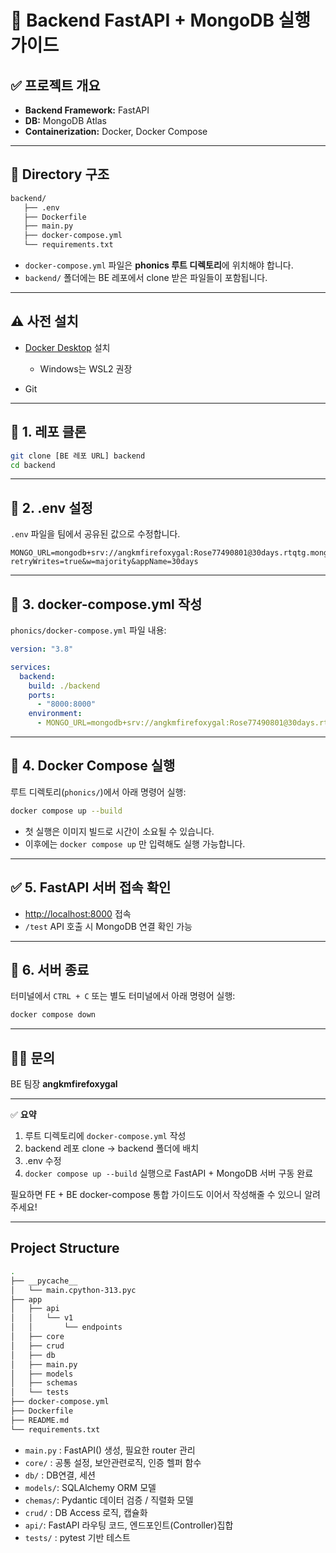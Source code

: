 # 🐳 Backend FastAPI + MongoDB 실행 가이드

## ✅ 프로젝트 개요

* **Backend Framework:** FastAPI
* **DB:** MongoDB Atlas
* **Containerization:** Docker, Docker Compose

---

## 📁 Directory 구조

```bash
backend/
   ├── .env
   ├── Dockerfile
   ├── main.py
   ├── docker-compose.yml
   └── requirements.txt

```

* `docker-compose.yml` 파일은 **phonics 루트 디렉토리**에 위치해야 합니다.
* `backend/` 폴더에는 BE 레포에서 clone 받은 파일들이 포함됩니다.

---

## ⚠️ 사전 설치

* [Docker Desktop](https://www.docker.com/products/docker-desktop/) 설치

  * Windows는 WSL2 권장
* Git

---

## 🔧 1. 레포 클론

```bash
git clone [BE 레포 URL] backend
cd backend
```

---

## 🔧 2. .env 설정

`.env` 파일을 팀에서 공유된 값으로 수정합니다.

```env
MONGO_URL=mongodb+srv://angkmfirefoxygal:Rose77490801@30days.rtqtg.mongodb.net/?retryWrites=true&w=majority&appName=30days
```

---

## 🔧 3. docker-compose.yml 작성

`phonics/docker-compose.yml` 파일 내용:

```yaml
version: "3.8"

services:
  backend:
    build: ./backend
    ports:
      - "8000:8000"
    environment:
      - MONGO_URL=mongodb+srv://angkmfirefoxygal:Rose77490801@30days.rtqtg.mongodb.net/?retryWrites=true&w=majority&appName=30days
```

---

## 🔧 4. Docker Compose 실행

루트 디렉토리(`phonics/`)에서 아래 명령어 실행:

```bash
docker compose up --build
```

* 첫 실행은 이미지 빌드로 시간이 소요될 수 있습니다.
* 이후에는 `docker compose up` 만 입력해도 실행 가능합니다.

---

## ✅ 5. FastAPI 서버 접속 확인

* [http://localhost:8000](http://localhost:8000) 접속
* `/test` API 호출 시 MongoDB 연결 확인 가능

---

## 🛑 6. 서버 종료

터미널에서 `CTRL + C`
또는 별도 터미널에서 아래 명령어 실행:

```bash
docker compose down
```

---

## 🙋‍♀️ 문의

BE 팀장 **angkmfirefoxygal**

---

✅ **요약**

1. 루트 디렉토리에 `docker-compose.yml` 작성
2. backend 레포 clone → backend 폴더에 배치
3. .env 수정
4. `docker compose up --build` 실행으로 FastAPI + MongoDB 서버 구동 완료

필요하면 FE + BE docker-compose 통합 가이드도 이어서 작성해줄 수 있으니 알려주세요!


---- 
## Project Structure
```bash
.
├── __pycache__
│   └── main.cpython-313.pyc
├── app
│   ├── api
│   │   └── v1
│   │       └── endpoints
│   ├── core
│   ├── crud
│   ├── db
│   ├── main.py
│   ├── models
│   ├── schemas
│   └── tests
├── docker-compose.yml
├── Dockerfile
├── README.md
└── requirements.txt
```

- `main.py` : FastAPI() 생성, 필요한 router 관리
- `core/` : 공통 설정, 보안관련로직, 인증 헬퍼 함수
- `db/` : DB연결, 세션
- `models/`: SQLAlchemy ORM 모델
- `chemas/`: Pydantic 데이터 검증 / 직렬화 모델
- `crud/` : DB Access 로직, 캡슐화
- `api/`: FastAPI 라우팅 코드, 엔드포인트(Controller)집합
- `tests/` : pytest 기반 테스트